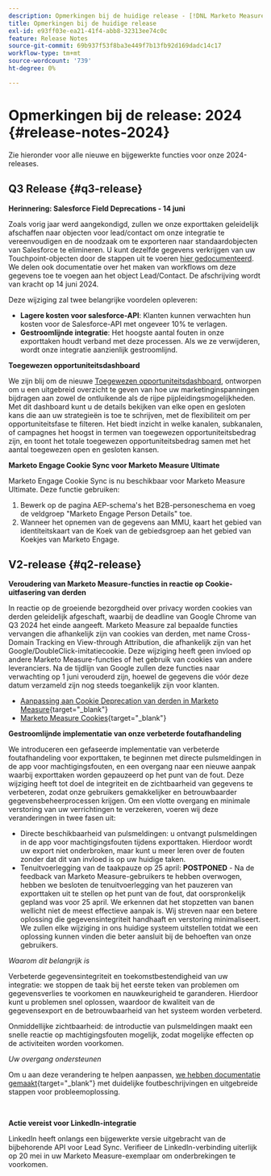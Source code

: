 ```yaml
---
description: Opmerkingen bij de huidige release - [!DNL Marketo Measure]
title: Opmerkingen bij de huidige release
exl-id: e93ff03e-ea21-41f4-abb8-32313ee74c0c
feature: Release Notes
source-git-commit: 69b937f53f8ba3e449f7b13fb92d169dadc14c17
workflow-type: tm+mt
source-wordcount: '739'
ht-degree: 0%

---
```


# Opmerkingen bij de release: 2024 {#release-notes-2024}

Zie hieronder voor alle nieuwe en bijgewerkte functies voor onze 2024-releases.

## Q3 Release {#q3-release}

<p>

**Herinnering: Salesforce Field Deprecations - 14 juni**

Zoals vorig jaar werd aangekondigd, zullen we onze exporttaken geleidelijk afschaffen naar objecten voor lead/contact om onze integratie te vereenvoudigen en de noodzaak om te exporteren naar standaardobjecten van Salesforce te elimineren. U kunt dezelfde gegevens verkrijgen van uw Touchpoint-objecten door de stappen uit te voeren [hier gedocumenteerd](/help/release-notes/previous-releases/2023.md#deprecations). We delen ook documentatie over het maken van workflows om deze gegevens toe te voegen aan het object Lead/Contact. De afschrijving wordt van kracht op 14 juni 2024.

Deze wijziging zal twee belangrijke voordelen opleveren:

* **Lagere kosten voor salesforce-API**: Klanten kunnen verwachten hun kosten voor de Salesforce-API met ongeveer 10% te verlagen.
* **Gestroomlijnde integratie**: Het hoogste aantal fouten in onze exporttaken houdt verband met deze processen. Als we ze verwijderen, wordt onze integratie aanzienlijk gestroomlijnd.

**Toegewezen opportuniteitsdashboard**

We zijn blij om de nieuwe [Toegewezen opportuniteitsdashboard](/help/marketo-measure-discover-ui/dashboards/attributed-opportunity-dashboard.md), ontworpen om u een uitgebreid overzicht te geven van hoe uw marketinginspanningen bijdragen aan zowel de ontluikende als de rijpe pijpleidingsmogelijkheden. Met dit dashboard kunt u de details bekijken van elke open en gesloten kans die aan uw strategieën is toe te schrijven, met de flexibiliteit om per opportuniteitsfase te filteren. Het biedt inzicht in welke kanalen, subkanalen, of campagnes het hoogst in termen van toegewezen opportuniteitsbedrag zijn, en toont het totale toegewezen opportuniteitsbedrag samen met het aantal toegewezen open en gesloten kansen.

**Marketo Engage Cookie Sync voor Marketo Measure Ultimate**

Marketo Engage Cookie Sync is nu beschikbaar voor Marketo Measure Ultimate. Deze functie gebruiken:

1. Bewerk op de pagina AEP-schema&#39;s het B2B-personeschema en voeg de veldgroep &quot;Marketo Engage Person Details&quot; toe.
1. Wanneer het opnemen van de gegevens aan MMU, kaart het gebied van identiteitskaart van de Koek van de gebiedsgroep aan het gebied van Koekjes van Marketo Engage.

<p>

## V2-release {#q2-release}

<p>

**Veroudering van Marketo Measure-functies in reactie op Cookie-uitfasering van derden**

In reactie op de groeiende bezorgdheid over privacy worden cookies van derden geleidelijk afgeschaft, waarbij de deadline van Google Chrome van Q3 2024 het einde aangeeft. Marketo Measure zal bepaalde functies vervangen die afhankelijk zijn van cookies van derden, met name Cross-Domain Tracking en View-through Attribution, die afhankelijk zijn van het Google/DoubleClick-imitatiecookie. Deze wijziging heeft geen invloed op andere Marketo Measure-functies of het gebruik van cookies van andere leveranciers. Na de tijdlijn van Google zullen deze functies naar verwachting op 1 juni verouderd zijn, hoewel de gegevens die vóór deze datum verzameld zijn nog steeds toegankelijk zijn voor klanten.

* [Aanpassing aan Cookie Deprecation van derden in Marketo Measure](https://nation.marketo.com/t5/employee-blogs/adapting-to-third-party-cookie-deprecation-in-marketo-measure/ba-p/345110){target="_blank"}
* [Marketo Measure Cookies](/help/marketo-measure-tracking/setting-up-tracking/marketo-measure-cookies.md){target="_blank"}

**Gestroomlijnde implementatie van onze verbeterde foutafhandeling**

We introduceren een gefaseerde implementatie van verbeterde foutafhandeling voor exporttaken, te beginnen met directe pulsmeldingen in de app voor machtigingsfouten, en een overgang naar een nieuwe aanpak waarbij exporttaken worden gepauzeerd op het punt van de fout. Deze wijziging heeft tot doel de integriteit en de zichtbaarheid van gegevens te verbeteren, zodat onze gebruikers gemakkelijker en betrouwbaarder gegevensbeheerprocessen krijgen. Om een vlotte overgang en minimale verstoring van uw verrichtingen te verzekeren, voeren wij deze veranderingen in twee fasen uit:

* Directe beschikbaarheid van pulsmeldingen: u ontvangt pulsmeldingen in de app voor machtigingsfouten tijdens exporttaken. Hierdoor wordt uw export niet onderbroken, maar kunt u meer leren over de fouten zonder dat dit van invloed is op uw huidige taken.
* Tenuitvoerlegging van de taakpauze op 25 april: **POSTPONED** - Na de feedback van Marketo Measure-gebruikers te hebben overwogen, hebben we besloten de tenuitvoerlegging van het pauzeren van exporttaken uit te stellen op het punt van de fout, dat oorspronkelijk gepland was voor 25 april. We erkennen dat het stopzetten van banen wellicht niet de meest effectieve aanpak is. Wij streven naar een betere oplossing die gegevensintegriteit handhaaft en verstoring minimaliseert. We zullen elke wijziging in ons huidige systeem uitstellen totdat we een oplossing kunnen vinden die beter aansluit bij de behoeften van onze gebruikers.

_Waarom dit belangrijk is_

Verbeterde gegevensintegriteit en toekomstbestendigheid van uw integratie: we stoppen de taak bij het eerste teken van problemen om gegevensverlies te voorkomen en nauwkeurigheid te garanderen. Hierdoor kunt u problemen snel oplossen, waardoor de kwaliteit van de gegevensexport en de betrouwbaarheid van het systeem worden verbeterd.

Onmiddellijke zichtbaarheid: de introductie van pulsmeldingen maakt een snelle reactie op machtigingsfouten mogelijk, zodat mogelijke effecten op de activiteiten worden voorkomen.

_Uw overgang ondersteunen_

Om u aan deze verandering te helpen aanpassen, [we hebben documentatie gemaakt](/help/configuration-and-setup/getting-started-with-marketo-measure/error-notifications.md){target="_blank"} met duidelijke foutbeschrijvingen en uitgebreide stappen voor probleemoplossing.

<br>

**Actie vereist voor LinkedIn-integratie**

LinkedIn heeft onlangs een bijgewerkte versie uitgebracht van de bijbehorende API voor Lead Sync. Verifieer de LinkedIn-verbinding uiterlijk op 20 mei in uw Marketo Measure-exemplaar om onderbrekingen te voorkomen.

